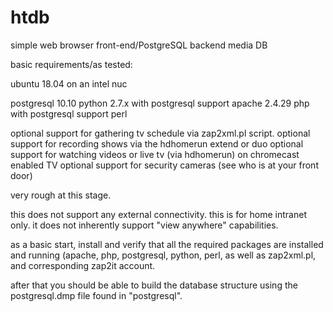 # htdb
simple web browser front-end/PostgreSQL backend media DB

basic requirements/as tested:

ubuntu 18.04 on an intel nuc

postgresql 10.10
python 2.7.x with postgresql support
apache 2.4.29
php with postgresql support
perl 

optional support for gathering tv schedule via zap2xml.pl script.
optional support for recording shows via the hdhomerun extend or duo
optional support for watching videos or live tv (via hdhomerun) on chromecast enabled TV
optional support for security cameras (see who is at your front door)

very rough at this stage.

this does not support any external connectivity.  this is for home intranet only. it does not inherently support "view anywhere" capabilities.

as a basic start, install and verify that all the required packages are installed and running (apache, php, postgresql, python, perl, as well as zap2xml.pl, and corresponding zap2it account.

after that you should be able to build the database structure using the postgresql.dmp file found in "postgresql".
